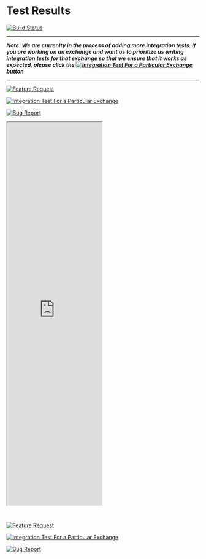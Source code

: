 
# Test Results

[![Build Status](https://travis-ci.org/franz-see/ccxt-rest.svg)](https://travis-ci.org/franz-see/ccxt-rest)

*****
_**Note: We are currenlty in the process of adding more integration tests. If you are working on an exchange and want us to prioritize us writing integration tests for that exchange so that we ensure that it works as expected, please click the [![Integration Test For a Particular Exchange](https://img.shields.io/badge/Create%20New%20Issue-Integration%20Test%20For%20a%20Particular%20Exchange-blue.svg)](https://github.com/franz-see/ccxt-rest/issues/new?template=integration_test_request.md) button**_
*****

[![Feature Request](https://img.shields.io/badge/Create%20New%20Issue-Feature%20Request-green.svg)](https://github.com/franz-see/ccxt-rest/issues/new?template=integration_test_request.md)

[![Integration Test For a Particular Exchange](https://img.shields.io/badge/Create%20New%20Issue-Integration%20Test%20For%20a%20Particular%20Exchange-blue.svg)](https://github.com/franz-see/ccxt-rest/issues/new?template=integration_test_request.md)

[![Bug Report](https://img.shields.io/badge/Create%20New%20Issue-Bug%20Report-red.svg)](https://github.com/franz-see/ccxt-rest/issues/new?template=integration_test_request.md)

<iframe src="https://franz-see.github.io/ccxt-rest/test-results/" style="width:49%;height:1000px;margin-bottom:2em"></iframe>

[![Feature Request](https://img.shields.io/badge/Create%20New%20Issue-Feature%20Request-green.svg)](https://github.com/franz-see/ccxt-rest/issues/new?template=integration_test_request.md)

[![Integration Test For a Particular Exchange](https://img.shields.io/badge/Create%20New%20Issue-Integration%20Test%20For%20a%20Particular%20Exchange-blue.svg)](https://github.com/franz-see/ccxt-rest/issues/new?template=integration_test_request.md)

[![Bug Report](https://img.shields.io/badge/Create%20New%20Issue-Bug%20Report-red.svg)](https://github.com/franz-see/ccxt-rest/issues/new?template=integration_test_request.md)